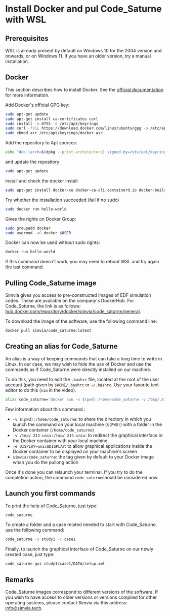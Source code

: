 # Install Docker and pul Code_Saturne with WSL  

## Prerequisites
WSL is already present by default on Windows 10 for the 2004 version and onwards, or on Windows 11. If you have an older version, try a manual installation.

## Docker

This section describes how to install Docker. See the [official documentation](https://docs.docker.com/engine/install/) for more information.

Add Docker's official GPG key:

```bash
sudo apt-get update
sudo apt-get install ca-certificates curl
sudo install -m 0755 -d /etc/apt/keyrings
sudo curl -fsSL https://download.docker.com/linux/ubuntu/gpg -o /etc/apt/keyrings/docker.asc
sudo chmod a+r /etc/apt/keyrings/docker.asc
```

Add the repository to Apt sources:

```bash
echo "deb [arch=$(dpkg --print-architecture) signed-by=/etc/apt/keyrings/docker.asc] https://download.docker.com/linux/ubuntu  $(. /etc/os-release && echo "$VERSION_CODENAME") stable" | sudo tee /etc/apt/sources.list.d/docker.list > /dev/null
```

and update the repository
```bash
sudo apt-get update
```

Install and check the docker install

```bash
sudo apt-get install docker-ce docker-ce-cli containerd.io docker-buildx-plugin docker-compose-plugin
```

Try whether the installation succeeded  (fail if no sudo)

```bash
sudo docker run hello-world
```

Gives the rights on Docker Group:

```bash
sudo groupadd docker
sudo usermod -aG docker $USER
```

Docker can now be used without sudo rights:

```bash
docker run hello-world
```

If this command doesn't work, you may need to reboot WSL and try again the last command.

## Pulling Code_Saturne image

Simvia gives you access to pre-constructed images of EDF simulation codes. These are available on the company's DockerHub. For Code_Saturne, the link is as follows: [hub.docker.com/repository/docker/simvia/code_saturne/general](https://hub.docker.com/repository/docker/simvia/code_saturne/general).

To download the image of the software, use the following command line:

```bash
docker pull simvia/code_saturne:latest
```

## Creating an alias for Code_Saturne

An alias is a way of keeping commands that can take a long time to write in Linux. In our case, we may wish to hide the use of Docker and use the commands as if Code_Saturne were directly installed on our machine.

To do this, you need to edit the `.bashrc` file, located at the root of the user account (path given by `$HOME/.bashrc` or `~/.bashrc`. Use your favorite text editor to do this (`vim` in the video).

```bash
alias code_saturne='docker run -v $(pwd):/home/code_saturne -v /tmp/.X11-unix:/tmp/.X11-unix -e DISPLAY=unix$DISPLAY simvia/code_saturne'
```

Few information about this command :
 - `-v $(pwd):/home/code_saturne`: to share the directory in which you launch the command on your local machine (`$(PWD)`) with a folder in the Docker container (`/home/code_saturne`)
 - `-v /tmp/.X11-unix:/tmp/.X11-unix`: to redirect the graphical interface in the Docker container with your local machine
 - `-e DISPLAY=unix$DISPLAY`: to allow graphical applications inside the Docker container to be displayed on your machine's screen
 - `simvia/code_saturne`: the tag given by default to your Docker image whan you do the pullong action

Once it's done you can relaunch your terminal. If you try to do the completion action, the command `code_saturne`should be considered now.

## Launch you first commands

To print the help of Code_Saturne, just type:

```bash
code_saturne
```

To create a folder and a case related needed to start with Code_Saturne, use the following command:

```bash
code_saturne -s study1 -c case1
```

Finally, to launch the graphical interface of Code_Saturne on our newly created case, just type:

```bash
code_saturne gui study1/case1/DATA/setup.xml
```

## Remarks

Code_Saturne images correspond to different versions of the software. If you wish to have access to older versions or versions compiled for other operating systems, please contact Simvia via this address: [info@simvia.tech](mailto:info@simvia.tech).
